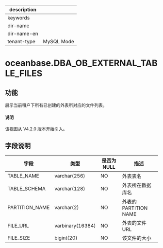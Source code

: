 |description||
|---|---|
|keywords||
|dir-name||
|dir-name-en||
|tenant-type|MySQL Mode|

# oceanbase.DBA_OB_EXTERNAL_TABLE_FILES

## 功能

展示当前租户下所有已创建的外表所对应的文件列表。

<main id="notice" type='explain'>
  <h4>说明</h4>
  <p>该视图从 V4.2.0 版本开始引入。</p>
</main>

## 字段说明

| **字段** | **类型** | **是否为 NULL** | **描述** |
| --- | --- | --- | --- |
| TABLE_NAME | varchar(256) | NO | 外表表名 |
| TABLE_SCHEMA | varchar(128) | NO | 外表所在数据库名 |
| PARTITION_NAME | varchar(2) | NO | 外表的 PARTITION NAME |
| FILE_URL | varbinary(16384) | NO | 外表的文件 URL |
| FILE_SIZE | bigint(20) | NO | 该文件的大小 |
